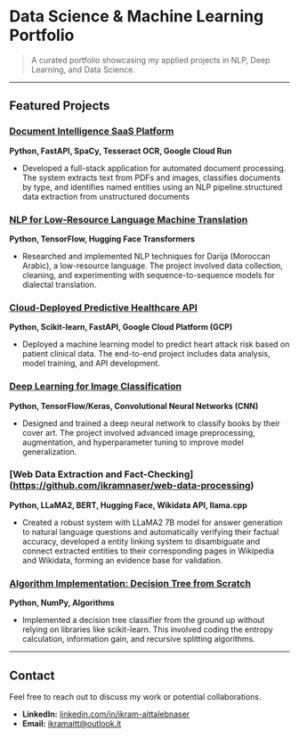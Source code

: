 # Data Science & Machine Learning Portfolio

> A curated portfolio showcasing my applied projects in NLP, Deep Learning, and Data Science.

---

## Featured Projects

### **[Document Intelligence SaaS Platform](https://github.com/ikramnaser/mySaaS)**
**Python, FastAPI, SpaCy, Tesseract OCR, Google Cloud Run**
- Developed a full-stack application for automated document processing. The system extracts text from PDFs and images, classifies documents by type, and identifies named entities using an NLP pipeline.structured data extraction from unstructured documents

### **[NLP for Low-Resource Language Machine Translation](https://github.com/ikramnaser/NLP-darija)**
**Python, TensorFlow, Hugging Face Transformers**
- Researched and implemented NLP techniques for Darija (Moroccan Arabic), a low-resource language. The project involved data collection, cleaning, and experimenting with sequence-to-sequence models for dialectal translation.

### **[Cloud-Deployed Predictive Healthcare API](https://github.com/ikramnaser/Deploy-ML-Models-on-Google-Cloud-Platform)**
**Python, Scikit-learn, FastAPI, Google Cloud Platform (GCP)**
- Deployed a machine learning model to predict heart attack risk based on patient clinical data. The end-to-end project includes data analysis, model training, and API development.

### **[Deep Learning for Image Classification](https://github.com/ikramnaser/Data-Science/tree/main/deep%20learning)**
**Python, TensorFlow/Keras, Convolutional Neural Networks (CNN)**
- Designed and trained a deep neural network to classify books by their cover art. The project involved advanced image preprocessing, augmentation, and hyperparameter tuning to improve model generalization.

### **[Web Data Extraction and Fact-Checking] (https://github.com/ikramnaser/web-data-processing)**
**Python, LLaMA2, BERT, Hugging Face, Wikidata API, llama.cpp**
- Created a robust system with LLaMA2 7B model for answer generation to natural language questions and automatically verifying their factual accuracy, developed a entity linking system to disambiguate and connect extracted entities to their corresponding pages in Wikipedia and Wikidata, forming an evidence base for validation.


### **[Algorithm Implementation: Decision Tree from Scratch](https://github.com/ikramnaser/Data-Science/tree/main/machine%20learning)**
**Python, NumPy, Algorithms**
- Implemented a decision tree classifier from the ground up without relying on libraries like scikit-learn. This involved coding the entropy calculation, information gain, and recursive splitting algorithms.

---

## Contact

Feel free to reach out to discuss my work or potential collaborations.

- **LinkedIn:** [linkedin.com/in/ikram-aittalebnaser](https://www.linkedin.com/in/ikram-aittalebnaser)
- **Email:** ikramaitt@outlook.it
